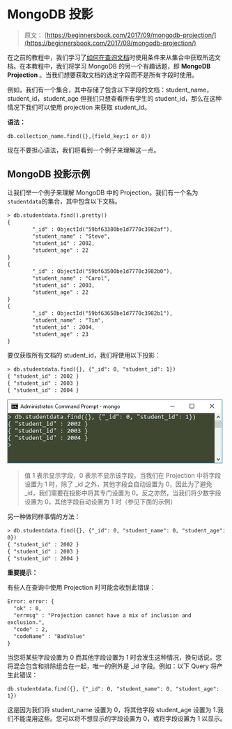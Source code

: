# MongoDB 投影

> 原文： [https://beginnersbook.com/2017/09/mongodb-projection/](https://beginnersbook.com/2017/09/mongodb-projection/)

在之前的教程中，我们学习了[如何在查询文档](https://beginnersbook.com/2017/09/mongodb-query-document-using-find-method/)时使用条件来从集合中获取所选文档。在本教程中，我们将学习 MongoDB 的另一个有趣话题，即 **MongoDB Projection** 。当我们想要获取文档的选定字段而不是所有字段时使用。

例如，我们有一个集合，其中存储了包含以下字段的文档：student_name，student_id，student_age 但我们只想查看所有学生的 student_id，那么在这种情况下我们可以使用 projection 来获取 student_id。

**语法：**

```
db.collection_name.find({},{field_key:1 or 0})
```

现在不要担心语法，我们将看到一个例子来理解这一点。

## MongoDB 投影示例

让我们举一个例子来理解 MongoDB 中的 Projection。我们有一个名为`studentdata`的集合，其中包含以下文档。

```
> db.studentdata.find().pretty()
{
        "_id" : ObjectId("59bf63380be1d7770c3982af"),
        "student_name" : "Steve",
        "student_id" : 2002,
        "student_age" : 22
}
{
        "_id" : ObjectId("59bf63500be1d7770c3982b0"),
        "student_name" : "Carol",
        "student_id" : 2003,
        "student_age" : 22
}
{
        "_id" : ObjectId("59bf63650be1d7770c3982b1"),
        "student_name" : "Tim",
        "student_id" : 2004,
        "student_age" : 23
}
```

要仅获取所有文档的 student_id，我们将使用以下投影：

```
> db.studentdata.find({}, {"_id": 0, "student_id": 1})
{ "student_id" : 2002 }
{ "student_id" : 2003 }
{ "student_id" : 2004 }
```

![MongoDB Projection Example](img/1f703d63b52c3f71e86de1fc965f5e92.jpg)

> 值 1 表示显示字段，0 表示不显示该字段。当我们在 Projection 中将字段设置为 1 时，除了 _id 之外，其他字段会自动设置为 0，因此为了避免 _id，我们需要在投影中将其专门设置为 0。反之亦然，当我们将少数字段设置为 0，其他字段自动设置为 1 时（参见下面的示例）

另一种做同样事情的方法：

```
> db.studentdata.find({}, {"_id": 0, "student_name": 0, "student_age": 0})
{ "student_id" : 2002 }
{ "student_id" : 2003 }
{ "student_id" : 2004 }
```

**重要提示：**

有些人在查询中使用 Projection 时可能会收到此错误：

```
Error: error: {
  "ok" : 0,
  "errmsg" : "Projection cannot have a mix of inclusion and exclusion.",
  "code" : 2,
  "codeName" : "BadValue"
}
```

当您将某些字段设置为 0 而其他字段设置为 1 时会发生这种情况，换句话说，您将混合包含和排除组合在一起，唯一的例外是 _id 字段。例如：以下 Query 将产生此错误：

```
db.studentdata.find({}, {"_id": 0, "student_name": 0, "student_age": 1})
```

这是因为我们将 student_name 设置为 0，将其他字段 student_age 设置为 1.我们不能混用这些。您可以将不想显示的字段设置为 0，或将字段设置为 1 以显示。